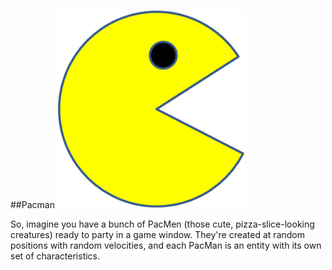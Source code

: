 ##Pacman
<img src= "PacMan1.png" width='300'/>
<p>So, imagine you have a bunch of PacMen (those cute, pizza-slice-looking creatures) ready to party in a game window. They're created at random positions with random velocities, and each PacMan is an entity with its own set of characteristics.</p>
